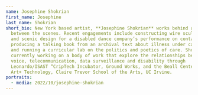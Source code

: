 ```yaml
---
name: Josephine Shokrian
first_name: Josephine
last_name: Shokrian
short_bio: New York based artist, **Josephine Shokrian** works behind and
  between the scenes. Recent engagements include constructing wire sculptures
  and scenic design for a disabled dance company’s performance on containment;
  producing a talking book from an archival text about illness under capitalism,
  and running a curricular lab on the politics and poetics of care. Shokrian is
  currently working on a body of work that explore the relationships between the
  voice, telecommunication, data surveillance and disability through
  Leonardo/ISAST “CripTech Incubator, Ground Works, and the Beall Center for
  Art+ Technology, Claire Trevor School of the Arts, UC Irvine.
portraits:
  - media: 2022/10/josephine-shokrian
---
```


